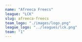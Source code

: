 ```yaml
---
name: "Afreeca Freecs"
league: "LCK"
slug: afreeca-freecs
team_logo: "./images/logo.png"
league_logo: "../leagues/lck.png"
team: "1"
---
```


<!-- markdownlint-disable MD033 -->

<team name="Afreeca Freecs" logo="https://lolstatic-a.akamaihd.net/esports-assets/production/team/afreeca-freecs-2a8dak1f.png" >
    <player name="KIIN" role="TOP" img="https://lolstatic-a.akamaihd.net/esports-assets/production/player/kiin-4o0j6asw.png" ></player>
    <player name="SPIRIT" role="JUNGLE" img="https://lolstatic-a.akamaihd.net/esports-assets/production/player/spirit-dabufs3w.png" ></player>
    <player name="KURO" role="MID" img="https://lolstatic-a.akamaihd.net/esports-assets/production/player/kuro-8nit8xrm.png" ></player>
    <player name="KRAMER" role="ADC" img="https://lolstatic-a.akamaihd.net/esports-assets/production/player/kkramer-crgot7r5.png" ></player>
    <player name="TUSIN" role="SUPPORT" img="https://lolstatic-a.akamaihd.net/esports-assets/production/player/tusin-5d3e21wu.png"></player>
</team>